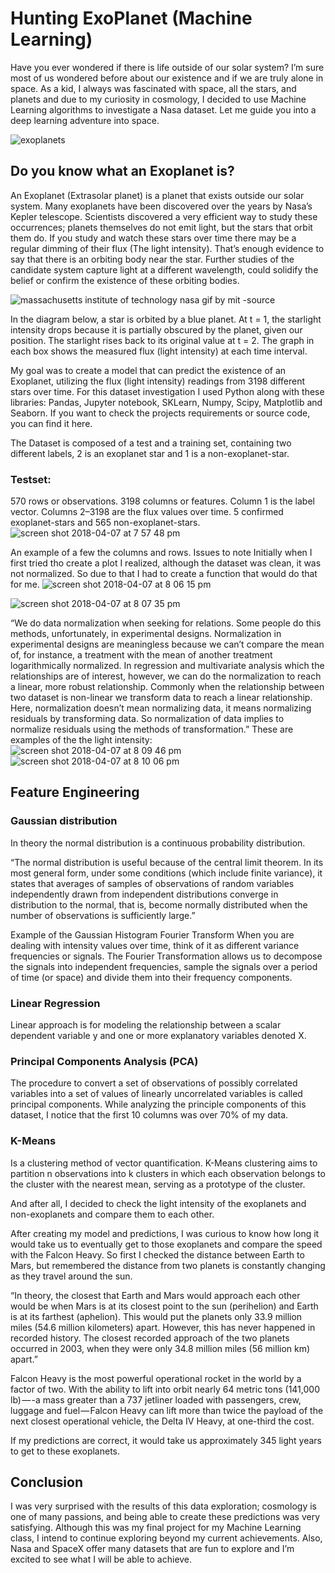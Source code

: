 # Hunting ExoPlanet (Machine Learning)

Have you ever wondered if there is life outside of our solar system? I’m sure most of us wondered before about our existence and if we are truly alone in space. As a kid, I always was fascinated with space, all the stars, and planets and due to my curiosity in cosmology, I decided to use Machine Learning algorithms to investigate a Nasa dataset. Let me guide you into a deep learning adventure into space.

![exoplanets](https://user-images.githubusercontent.com/24231101/38481586-60ea1a90-3b80-11e8-8c1c-3d60a4309a73.jpg)

## Do you know what an Exoplanet is?
An Exoplanet (Extrasolar planet) is a planet that exists outside our solar system. Many exoplanets have been discovered over 
the years by Nasa’s Kepler telescope. Scientists discovered a very efficient way to study these occurrences; planets themselves
do not emit light, but the stars that orbit them do. If you study and watch these stars over time there may be a regular 
dimming of their flux (The light intensity). That’s enough evidence to say that there is an orbiting body near the star. 
Further studies of the candidate system capture light at a different wavelength, could solidify the belief or confirm the
existence of these orbiting bodies.

![massachusetts institute of technology nasa gif by mit -source](https://user-images.githubusercontent.com/24231101/38481477-e12cd234-3b7f-11e8-8ba7-0d81121fb937.gif)



In the diagram below, a star is orbited by a blue planet. At t = 1, the starlight intensity drops because it is partially 
obscured by the planet, given our position. The starlight rises back to its original value at t = 2. 
The graph in each box shows the measured flux (light intensity) at each time interval.



My goal was to create a model that can predict the existence of an Exoplanet, utilizing the flux (light intensity) readings from 3198 different stars over time. For this dataset investigation I used Python along with these libraries: Pandas, Jupyter notebook, SKLearn, Numpy, Scipy, Matplotlib and Seaborn. If you want to check the projects requirements or source code, you can find it here.

The Dataset is composed of a test and a training set, containing two different labels, 2 is an exoplanet star and 1 is a non-exoplanet-star.


### Testset:
570 rows or observations.
3198 columns or features.
Column 1 is the label vector. Columns 2–3198 are the flux values over time.
5 confirmed exoplanet-stars and 565 non-exoplanet-stars.
![screen shot 2018-04-07 at 7 57 48 pm](https://user-images.githubusercontent.com/24231101/38481614-88e4edcc-3b80-11e8-977f-a33a360f0026.png)

An example of a few the columns and rows.
Issues to note
Initially when I first tried tho create a plot I realized, although the dataset was clean, it was not normalized. So due to that I had to create a function that would do that for me.
![screen shot 2018-04-07 at 8 06 15 pm](https://user-images.githubusercontent.com/24231101/38481613-88c9882a-3b80-11e8-9f1d-9f00af7cc497.png)

![screen shot 2018-04-07 at 8 07 35 pm](https://user-images.githubusercontent.com/24231101/38481612-88b198dc-3b80-11e8-8c85-336eadbd756b.png)



“We do data normalization when seeking for relations. Some people do this methods, unfortunately, in experimental designs. Normalization in experimental designs are meaningless because we can’t compare the mean of, for instance, a treatment with the mean of another treatment logarithmically normalized. In regression and multivariate analysis which the relationships are of interest, however, we can do the normalization to reach a linear, more robust relationship. Commonly when the relationship between two dataset is non-linear we transform data to reach a linear relationship. Here, normalization doesn’t mean normalizing data, it means normalizing residuals by transforming data. So normalization of data implies to normalize residuals using the methods of transformation.”
These are examples of the the light intensity:
![screen shot 2018-04-07 at 8 09 46 pm](https://user-images.githubusercontent.com/24231101/38481611-889a7fbc-3b80-11e8-925c-c4f49c1996bd.png)
![screen shot 2018-04-07 at 8 10 06 pm](https://user-images.githubusercontent.com/24231101/38481610-8881c4fe-3b80-11e8-8511-7bdf864a3250.png)



## Feature Engineering

### Gaussian distribution
In theory the normal distribution is a continuous probability distribution.

“The normal distribution is useful because of the central limit theorem. In its most general form, under some conditions (which include finite variance), it states that averages of samples of observations of random variables independently drawn from independent distributions converge in distribution to the normal, that is, become normally distributed when the number of observations is sufficiently large.”

Example of the Gaussian Histogram
Fourier Transform
When you are dealing with intensity values over time, think of it as different variance frequencies or signals. The Fourier Transformation allows us to decompose the signals into independent frequencies, sample the signals over a period of time (or space) and divide them into their frequency components.



### Linear Regression
Linear approach is for modeling the relationship between a scalar dependent variable y and one or more explanatory variables denoted X.


### Principal Components Analysis (PCA)
The procedure to convert a set of observations of possibly correlated variables into a set of values of linearly uncorrelated variables is called principal components. While analyzing the principle components of this dataset, I notice that the first 10 columns was over 70% of my data.


### K-Means
Is a clustering method of vector quantification. K-Means clustering aims to partition n observations into k clusters in which each observation belongs to the cluster with the nearest mean, serving as a prototype of the cluster.


And after all, I decided to check the light intensity of the exoplanets and non-exoplanets and compare them to each other.


After creating my model and predictions, I was curious to know how long it would take us to eventually get to those exoplanets and compare the speed with the Falcon Heavy. So first I checked the distance between Earth to Mars, but remembered the distance from two planets is constantly changing as they travel around the sun.

“In theory, the closest that Earth and Mars would approach each other would be when Mars is at its closest point to the sun (perihelion) and Earth is at its farthest (aphelion). This would put the planets only 33.9 million miles (54.6 million kilometers) apart. However, this has never happened in recorded history. The closest recorded approach of the two planets occurred in 2003, when they were only 34.8 million miles (56 million km) apart.”

Falcon Heavy is the most powerful operational rocket in the world by a factor of two. With the ability to lift into orbit nearly 64 metric tons (141,000 lb) — -a mass greater than a 737 jetliner loaded with passengers, crew, luggage and fuel — Falcon Heavy can lift more than twice the payload of the next closest operational vehicle, the Delta IV Heavy, at one-third the cost.


If my predictions are correct, it would take us approximately 345 light years to get to these exoplanets.

## Conclusion
I was very surprised with the results of this data exploration; cosmology is one of many passions, and being able to create these predictions was very satisfying. Although this was my final project for my Machine Learning class, I intend to continue exploring beyond my current achievements. Also, Nasa and SpaceX offer many datasets that are fun to explore and I’m excited to see what I will be able to achieve.


